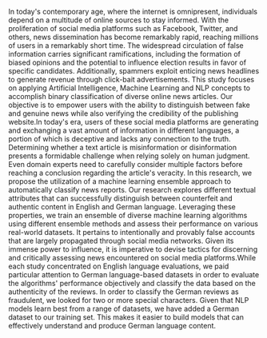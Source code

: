 In today's contemporary age, where the internet is omnipresent, individuals depend on a multitude of online sources to stay informed. With the proliferation of social media platforms such as Facebook, Twitter, and others, news dissemination has become remarkably rapid, reaching millions of users in a remarkably short time. The widespread circulation of false information carries significant ramifications, including the formation of biased opinions and the potential to influence election results in favor of specific candidates. Additionally, spammers exploit enticing news headlines to generate revenue through click-bait advertisements. This study focuses on applying Artificial Intelligence, Machine Learning and NLP concepts to accomplish binary classification of diverse online news articles. Our objective is to empower users with the ability to distinguish between fake and genuine news while also verifying the credibility of the publishing website.In today's era, users of these social media platforms are generating and exchanging a vast amount of information in different languages, a portion of which is deceptive and lacks any connection to the truth. Determining whether a text article is misinformation or disinformation presents a formidable challenge when relying solely on human judgment. Even domain experts need to carefully consider multiple factors before reaching a conclusion regarding the article's veracity. In this research, we propose the utilization of a machine learning ensemble approach to automatically classify news reports. Our research explores different textual attributes that can successfully distinguish between counterfeit and authentic content in English and German language. Leveraging these properties, we train an ensemble of diverse machine learning algorithms using different ensemble methods and assess their performance on various real-world datasets. It pertains to intentionally and provably false accounts that are largely propagated through social media networks. Given its immense power to influence, it is imperative to devise tactics for discerning and critically assessing news encountered on social media platforms.While each study concentrated on English language evaluations, we paid particular attention to German language-based datasets in order to evaluate the algorithms' performance objectively and classify the data based on the authenticity of the reviews. In order to classify the German reviews as fraudulent, we looked for two or more special characters. Given that NLP models learn best from a range of datasets, we have added a German dataset to our training set. This makes it easier to build models that can effectively understand and produce German language content.
